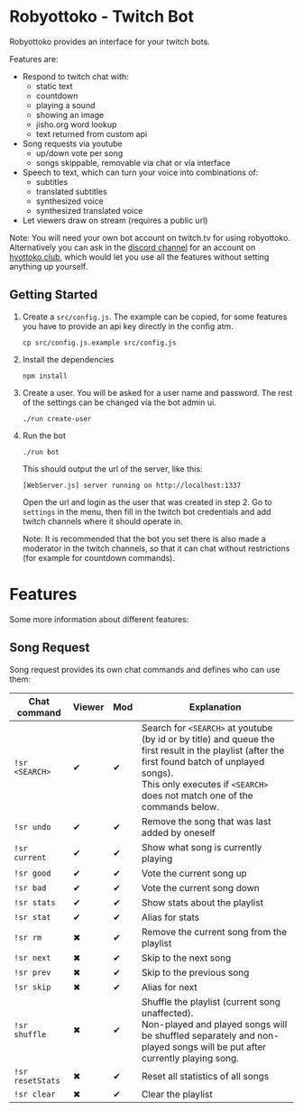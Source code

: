 # Robyottoko - Twitch Bot

Robyottoko provides an interface for your twitch bots.

Features are:
- Respond to twitch chat with:
  - static text
  - countdown
  - playing a sound
  - showing an image
  - jisho.org word lookup
  - text returned from custom api
- Song requests via youtube
  - up/down vote per song
  - songs skippable, removable via chat or via interface
- Speech to text, which can turn your voice into combinations of:
  - subtitles
  - translated subtitles
  - synthesized voice
  - synthesized translated voice
- Let viewers draw on stream (requires a public url)

Note: You will need your own bot account on twitch.tv for using
robyottoko. Alternatively you can ask in
the [discord channel](https://discord.gg/jrPSmmHhbE)
for an account on [hyottoko.club](https://hyottoko.club), which
would let you use all the features without setting anything up yourself.

## Getting Started

1. Create a `src/config.js`. The example can be copied, for some
features you have to provide an api key directly in the config atm.

    ```
    cp src/config.js.example src/config.js
    ```

2. Install the dependencies

    ```
    npm install
    ```

3. Create a user. You will be asked for a user name and password.
The rest of the settings can be changed via the bot admin ui.

    ```
    ./run create-user
    ```

4. Run the bot

    ```
    ./run bot
    ```

    This should output the url of the server, like this:
    ```
    [WebServer.js] server running on http://localhost:1337
    ```

    Open the url and login as the user that was created in step 2.
    Go to `settings` in the menu, then fill in the twitch bot credentials and add twitch channels where it should operate in.

    Note: It is recommended that the bot you set there is also made a
    moderator in the twitch channels, so that it can chat without
    restrictions (for example for countdown commands).

# Features

Some more information about different features:

## Song Request

Song request provides its own chat commands and defines who can use them:

Chat command     | Viewer | Mod | Explanation
-----------------|--------|-----|---------------------------------------
`!sr <SEARCH>`   | ✔      | ✔   | Search for `<SEARCH>` at youtube (by id or by title) and queue the first result in the playlist (after the first found batch of unplayed songs). <br /> This only executes if `<SEARCH>` does not match one of the commands below.
`!sr undo`       | ✔      | ✔   | Remove the song that was last added by oneself
`!sr current`    | ✔      | ✔   | Show what song is currently playing
`!sr good`       | ✔      | ✔   | Vote the current song up
`!sr bad`        | ✔      | ✔   | Vote the current song down
`!sr stats`      | ✔      | ✔   | Show stats about the playlist
`!sr stat`       | ✔      | ✔   | Alias for stats
`!sr rm`         | ✖      | ✔   | Remove the current song from the playlist
`!sr next`       | ✖      | ✔   | Skip to the next song
`!sr prev`       | ✖      | ✔   | Skip to the previous song
`!sr skip`       | ✖      | ✔   | Alias for next
`!sr shuffle`    | ✖      | ✔   | Shuffle the playlist (current song unaffected). <br /> Non-played and played songs will be shuffled separately and non-played songs will be put after currently playing song.
`!sr resetStats` | ✖      | ✔   | Reset all statistics of all songs
`!sr clear`      | ✖      | ✔   | Clear the playlist
